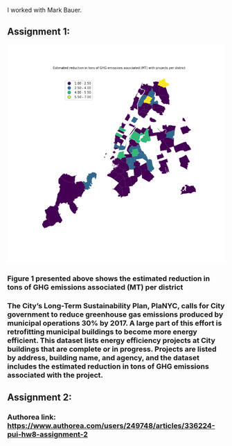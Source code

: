 I worked with Mark Bauer.

## Assignment 1:

![image](GHG_nyc.png)

### Figure 1 presented above shows the estimated reduction in tons of GHG emissions associated (MT) per district
### The City’s Long-Term Sustainability Plan, PlaNYC, calls for City government to reduce greenhouse gas emissions produced by municipal operations 30% by 2017. A large part of this effort is retrofitting municipal buildings to become more energy efficient. This dataset lists energy efficiency projects at City buildings that are complete or in progress. Projects are listed by address, building name, and agency, and the dataset includes the estimated reduction in tons of GHG emissions associated with the project.

## Assignment 2: 
### Authorea link: https://www.authorea.com/users/249748/articles/336224-pui-hw8-assignment-2

